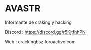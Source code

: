 # AVASTR
Informante de craking y hacking

Discord : https://discord.gg/r5KjtfhhPN

Web : crackingbsz.foroactivo.com
